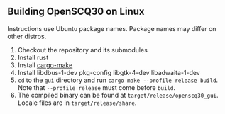 ## Building OpenSCQ30 on Linux

Instructions use Ubuntu package names. Package names may differ on other distros.

1. Checkout the repository and its submodules
2. Install rust
3. Install [cargo-make](https://github.com/sagiegurari/cargo-make#installation)
4. Install libdbus-1-dev pkg-config libgtk-4-dev libadwaita-1-dev
5. `cd` to the `gui` directory and run `cargo make --profile release build`. Note that `--profile release` must come before `build`.
6. The compiled binary can be found at `target/release/openscq30_gui`. Locale files are in `target/release/share`.
